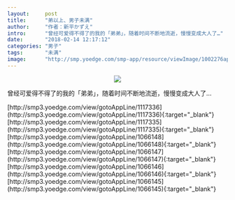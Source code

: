 ```yaml
---
layout:     post
title:      "弟以上、男子未满"
author:     "作者：新平かずえ"
intro:      "曾经可爱得不得了的我的「弟弟」，随着时间不断地流逝，慢慢变成大人了…"
date:       "2018-02-14 12:17:12"
categories: "男子"
tags:       "未满"
image:      "http://smp.yoedge.com/smp-app/resource/viewImage/1002276appline.png"
---
```

<div style="text-align: center">
<p><img src="http://smp.yoedge.com/smp-app/resource/viewImage/1002276appline.png"/></p>
</div>
<p class="post-meta">
<span>曾经可爱得不得了的我的「弟弟」，随着时间不断地流逝，慢慢变成大人了…</span>
</p>
[http://smp3.yoedge.com/view/gotoAppLine/1117336](http://smp3.yoedge.com/view/gotoAppLine/1117336){:target="_blank"}
[http://smp3.yoedge.com/view/gotoAppLine/1117335](http://smp3.yoedge.com/view/gotoAppLine/1117335){:target="_blank"}
[http://smp3.yoedge.com/view/gotoAppLine/1066148](http://smp3.yoedge.com/view/gotoAppLine/1066148){:target="_blank"}
[http://smp3.yoedge.com/view/gotoAppLine/1066147](http://smp3.yoedge.com/view/gotoAppLine/1066147){:target="_blank"}
[http://smp3.yoedge.com/view/gotoAppLine/1066146](http://smp3.yoedge.com/view/gotoAppLine/1066146){:target="_blank"}
[http://smp3.yoedge.com/view/gotoAppLine/1066145](http://smp3.yoedge.com/view/gotoAppLine/1066145){:target="_blank"}


